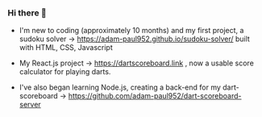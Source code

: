 ### Hi there 👋


- I'm new to coding (approximately 10 months) and my first project, a sudoku solver -> https://adam-paul952.github.io/sudoku-solver/ built with HTML, CSS, Javascript

- My React.js project -> https://dartscoreboard.link , now a usable score calculator for playing darts.

- I've also began learning Node.js, creating a back-end for my dart-scoreboard -> https://github.com/adam-paul952/dart-scoreboard-server
